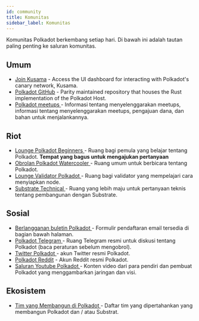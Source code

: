```yaml
---
id: community
title: Komunitas
sidebar_label: Komunitas
---
```


Komunitas Polkadot berkembang setiap hari. Di bawah ini adalah tautan paling penting ke saluran komunitas.

## Umum

- [Join Kusama](https://polkadot.js.org/apps/#/explorer) - Access the UI dashboard for interacting with Polkadot's canary network, Kusama.
- [Polkadot GitHub](https://github.com/paritytech/polkadot/) - Parity maintained repository that houses the Rust implementation of the Polkadot Host.
- [ Polkadot meetups ](https://github.com/w3f/Web3-collaboration/blob/master/meetups.md) - Informasi tentang menyelenggarakan meetups, informasi tentang menyelenggarakan meetups, pengajuan dana, dan bahan untuk menjalankannya.

## Riot

- [ Lounge Polkadot Beginners ](https://riot.im/app/#/room/#polkadotnoobs:matrix.org) - Ruang bagi pemula yang belajar tentang Polkadot. <strong x-id = "1"> Tempat yang bagus untuk mengajukan pertanyaan </strong>
- [ Obrolan Polkadot Watercooler ](https://riot.im/app/#/room/#polkadot-watercooler:matrix.org) - Ruang umum untuk berbicara tentang Polkadot.
- [ Lounge Validator Polkadot ](https://riot.im/app/#/room/#polkadot-validator-lounge:matrix.org) - Ruang bagi validator yang mempelajari cara menyiapkan node.
- [ Substrate Technical ](https://riot.im/app/#/room/#substrate-technical:matrix.org) - Ruang yang lebih maju untuk pertanyaan teknis tentang pembangunan dengan Substrate.

## Sosial

- [ Berlangganan buletin Polkadot ](https://polkadot.network/#roadmap) - Formulir pendaftaran email tersedia di bagian bawah halaman.
- [ Polkadot Telegram ](https://t.me/polkadotofficial) - Ruang Telegram resmi untuk diskusi tentang Polkadot (baca peraturan sebelum mengobrol).
- [ Twitter Polkadot ](https://twitter.com/polkadotnetwork) - akun Twitter resmi Polkadot.
- [Polkadot Reddit](https://www.reddit.com/r/dot/) - Akun Reddit resmi Polkadot.
- [ Saluran Youtube Polkadot ](https://www.youtube.com/channel/UCB7PbjuZLEba_znc7mEGNgw) - Konten video dari para pendiri dan pembuat Polkadot yang menggambarkan jaringan dan visi.

## Ekosistem

- [ Tim yang Membangun di Polkadot ](https://forum.web3.foundation/t/teams-building-on-polkadot/67) - Daftar tim yang dipertahankan yang membangun Polkadot dan / atau Substrat.
